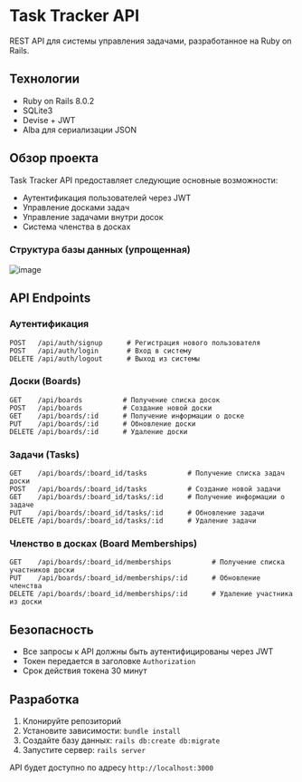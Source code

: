 # Task Tracker API

REST API для системы управления задачами, разработанное на Ruby on Rails.

## Технологии

- Ruby on Rails 8.0.2
- SQLite3
- Devise + JWT
- Alba для сериализации JSON

## Обзор проекта

Task Tracker API предоставляет следующие основные возможности:

- Аутентификация пользователей через JWT
- Управление досками задач
- Управление задачами внутри досок
- Система членства в досках

### Структура базы данных (упрощенная)
![image](https://github.com/user-attachments/assets/b2b201ce-2cb6-4049-b0d5-45a1f6eceb25)


## API Endpoints

### Аутентификация

```
POST   /api/auth/signup      # Регистрация нового пользователя
POST   /api/auth/login       # Вход в систему
DELETE /api/auth/logout      # Выход из системы
```

### Доски (Boards)

```
GET    /api/boards          # Получение списка досок
POST   /api/boards          # Создание новой доски
GET    /api/boards/:id      # Получение информации о доске
PUT    /api/boards/:id      # Обновление доски
DELETE /api/boards/:id      # Удаление доски
```

### Задачи (Tasks)

```
GET    /api/boards/:board_id/tasks          # Получение списка задач доски
POST   /api/boards/:board_id/tasks          # Создание новой задачи
GET    /api/boards/:board_id/tasks/:id      # Получение информации о задаче
PUT    /api/boards/:board_id/tasks/:id      # Обновление задачи
DELETE /api/boards/:board_id/tasks/:id      # Удаление задачи
```

### Членство в досках (Board Memberships)

```
GET    /api/boards/:board_id/memberships          # Получение списка участников доски
PUT    /api/boards/:board_id/memberships/:id      # Обновление членства
DELETE /api/boards/:board_id/memberships/:id      # Удаление участника из доски
```

## Безопасность

- Все запросы к API должны быть аутентифицированы через JWT
- Токен передается в заголовке `Authorization`
- Срок действия токена 30 минут

## Разработка

1. Клонируйте репозиторий
2. Установите зависимости: `bundle install`
3. Создайте базу данных: `rails db:create db:migrate`
4. Запустите сервер: `rails server`

API будет доступно по адресу `http://localhost:3000`
